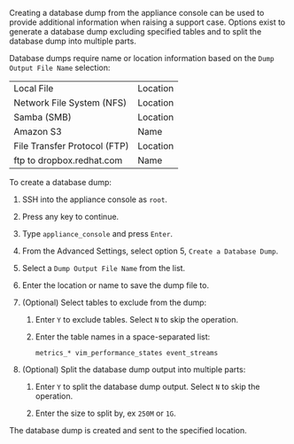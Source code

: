 Creating a database dump from the appliance console can be used to
provide additional information when raising a support case. Options
exist to generate a database dump excluding specified tables and to
split the database dump into multiple parts.

Database dumps require name or location information based on the `Dump
Output File Name` selection:

|                              |          |
| ---------------------------- | -------- |
| Local File                   | Location |
| Network File System (NFS)    | Location |
| Samba (SMB)                  | Location |
| Amazon S3                    | Name     |
| File Transfer Protocol (FTP) | Location |
| ftp to dropbox.redhat.com    | Name     |

To create a database dump:

1.  SSH into the appliance console as `root`.

2.  Press any key to continue.

3.  Type `appliance_console` and press `Enter`.

4.  From the Advanced Settings, select option 5, `Create a Database
    Dump`.

5.  Select a `Dump Output File Name` from the list.

6.  Enter the location or name to save the dump file to.

7.  (Optional) Select tables to exclude from the dump:

    1.  Enter `Y` to exclude tables. Select `N` to skip the operation.

    2.  Enter the table names in a space-separated list:

            metrics_* vim_performance_states event_streams

8.  (Optional) Split the database dump output into multiple parts:

    1.  Enter `Y` to split the database dump output. Select `N` to skip
        the operation.

    2.  Enter the size to split by, ex `250M` or `1G`.

The database dump is created and sent to the specified location.
